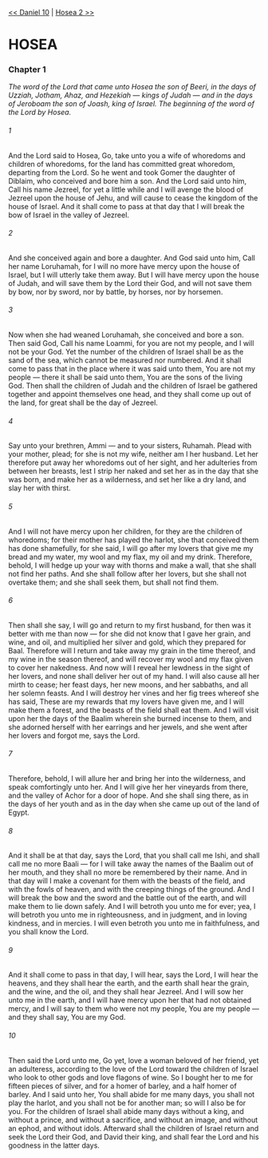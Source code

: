 [<< Daniel 10](Daniel%2010)  |  [Hosea 2 >>](Hosea%202)

# HOSEA
### Chapter 1

*The word of the Lord that came unto Hosea the son of Beeri, in the days of Uzziah, Jotham, Ahaz, and Hezekiah — kings of Judah — and in the days of Jeroboam the son of Joash, king of Israel. The beginning of the word of the Lord by Hosea.*

###### 1
And the Lord said to Hosea, Go, take unto you a wife of whoredoms and children of whoredoms, for the land has committed great whoredom, departing from the Lord. So he went and took Gomer the daughter of Diblaim, who conceived and bore him a son. And the Lord said unto him, Call his name Jezreel, for yet a little while and I will avenge the blood of Jezreel upon the house of Jehu, and will cause to cease the kingdom of the house of Israel. And it shall come to pass at that day that I will break the bow of Israel in the valley of Jezreel.

###### 2
And she conceived again and bore a daughter. And God said unto him, Call her name Loruhamah, for I will no more have mercy upon the house of Israel, but I will utterly take them away. But I will have mercy upon the house of Judah, and will save them by the Lord their God, and will not save them by bow, nor by sword, nor by battle, by horses, nor by horsemen.

###### 3
Now when she had weaned Loruhamah, she conceived and bore a son. Then said God, Call his name Loammi, for you are not my people, and I will not be your God. Yet the number of the children of Israel shall be as the sand of the sea, which cannot be measured nor numbered. And it shall come to pass that in the place where it was said unto them, You are not my people — there it shall be said unto them, You are the sons of the living God. Then shall the children of Judah and the children of Israel be gathered together and appoint themselves one head, and they shall come up out of the land, for great shall be the day of Jezreel.

###### 4
Say unto your brethren, Ammi — and to your sisters, Ruhamah. Plead with your mother, plead; for she is not my wife, neither am I her husband. Let her therefore put away her whoredoms out of her sight, and her adulteries from between her breasts, lest I strip her naked and set her as in the day that she was born, and make her as a wilderness, and set her like a dry land, and slay her with thirst.

###### 5
And I will not have mercy upon her children, for they are the children of whoredoms; for their mother has played the harlot, she that conceived them has done shamefully, for she said, I will go after my lovers that give me my bread and my water, my wool and my flax, my oil and my drink. Therefore, behold, I will hedge up your way with thorns and make a wall, that she shall not find her paths. And she shall follow after her lovers, but she shall not overtake them; and she shall seek them, but shall not find them.

###### 6
Then shall she say, I will go and return to my first husband, for then was it better with me than now — for she did not know that I gave her grain, and wine, and oil, and multiplied her silver and gold, which they prepared for Baal. Therefore will I return and take away my grain in the time thereof, and my wine in the season thereof, and will recover my wool and my flax given to cover her nakedness. And now will I reveal her lewdness in the sight of her lovers, and none shall deliver her out of my hand. I will also cause all her mirth to cease; her feast days, her new moons, and her sabbaths, and all her solemn feasts. And I will destroy her vines and her fig trees whereof she has said, These are my rewards that my lovers have given me, and I will make them a forest, and the beasts of the field shall eat them. And I will visit upon her the days of the Baalim wherein she burned incense to them, and she adorned herself with her earrings and her jewels, and she went after her lovers and forgot me, says the Lord.

###### 7
Therefore, behold, I will allure her and bring her into the wilderness, and speak comfortingly unto her. And I will give her her vineyards from there, and the valley of Achor for a door of hope. And she shall sing there, as in the days of her youth and as in the day when she came up out of the land of Egypt.

###### 8
And it shall be at that day, says the Lord, that you shall call me Ishi, and shall call me no more Baali — for I will take away the names of the Baalim out of her mouth, and they shall no more be remembered by their name. And in that day will I make a covenant for them with the beasts of the field, and with the fowls of heaven, and with the creeping things of the ground. And I will break the bow and the sword and the battle out of the earth, and will make them to lie down safely. And I will betroth you unto me for ever; yea, I will betroth you unto me in righteousness, and in judgment, and in loving kindness, and in mercies. I will even betroth you unto me in faithfulness, and you shall know the Lord.

###### 9
And it shall come to pass in that day, I will hear, says the Lord, I will hear the heavens, and they shall hear the earth, and the earth shall hear the grain, and the wine, and the oil, and they shall hear Jezreel. And I will sow her unto me in the earth, and I will have mercy upon her that had not obtained mercy, and I will say to them who were not my people, You are my people — and they shall say, You are my God.

###### 10
Then said the Lord unto me, Go yet, love a woman beloved of her friend, yet an adulteress, according to the love of the Lord toward the children of Israel who look to other gods and love flagons of wine. So I bought her to me for fifteen pieces of silver, and for a homer of barley, and a half homer of barley. And I said unto her, You shall abide for me many days, you shall not play the harlot, and you shall not be for another man; so will I also be for you. For the children of Israel shall abide many days without a king, and without a prince, and without a sacrifice, and without an image, and without an ephod, and without idols. Afterward shall the children of Israel return and seek the Lord their God, and David their king, and shall fear the Lord and his goodness in the latter days.